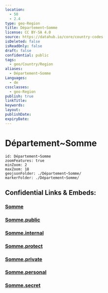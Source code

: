 ```yaml
---
location:
  - 50
  - 2.4
type: geo-Region
title: Département~Somme
license: CC BY-SA 4.0
source: https://datahub.io/core/country-codes
isDeleted: false
isReadOnly: false
draft: false
confidential: public
tags:
  - geo/Country/Region
aliases:
  - Département~Somme
Languages:
  - de
cssclasses:
  - geo-Region
publish: true
linkTitle:
keywords:
layout:
publishDate:
expiryDate:
---
```


# Département~Somme

```leaflet
id: Département~Somme
zoomFeatures: true 
minZoom: 2 
maxZoom: 18
geojsonFolder: ./Département~Somme/
markerFolder: ./Département~Somme/
```


## Confidential Links & Embeds: 

### [Somme](/_Standards/Earth/Continent/Europe/Europe~West/France/regions~France/Hauts-de-France/departments~Hauts-de-France/Somme.md) 

### [Somme.public](/_public/Earth/Continent/Europe/Europe~West/France/regions~France/Hauts-de-France/departments~Hauts-de-France/Somme.public.md) 

### [Somme.internal](/_internal/Earth/Continent/Europe/Europe~West/France/regions~France/Hauts-de-France/departments~Hauts-de-France/Somme.internal.md) 

### [Somme.protect](/_protect/Earth/Continent/Europe/Europe~West/France/regions~France/Hauts-de-France/departments~Hauts-de-France/Somme.protect.md) 

### [Somme.private](/_private/Earth/Continent/Europe/Europe~West/France/regions~France/Hauts-de-France/departments~Hauts-de-France/Somme.private.md) 

### [Somme.personal](/_personal/Earth/Continent/Europe/Europe~West/France/regions~France/Hauts-de-France/departments~Hauts-de-France/Somme.personal.md) 

### [Somme.secret](/_secret/Earth/Continent/Europe/Europe~West/France/regions~France/Hauts-de-France/departments~Hauts-de-France/Somme.secret.md)

